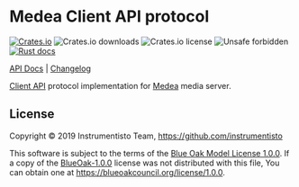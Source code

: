 Medea Client API protocol
=========================

[![Crates.io](https://img.shields.io/crates/v/medea-client-api-proto)](https://crates.io/crates/medea-client-api-proto)
![Crates.io downloads](https://img.shields.io/crates/d/medea-client-api-proto)
![Crates.io license](https://img.shields.io/crates/l/medea-client-api-proto)
![Unsafe forbidden](https://img.shields.io/badge/unsafe-forbidden-success.svg)
[![Rust docs](https://docs.rs/medea-client-api-proto/badge.svg)](https://docs.rs/medea-client-api-proto)

[API Docs](https://docs.rs/medea-client-api-proto) |
[Changelog](https://github.com/instrumentisto/medea-jason/blob/master/proto/client-api/CHANGELOG.md)

[Client API] protocol implementation for [Medea] media server.




## License

Copyright © 2019 Instrumentisto Team, <https://github.com/instrumentisto>

This software is subject to the terms of the [Blue Oak Model License 1.0.0](https://github.com/instrumentisto/medea-jason/blob/master/proto/client-api/LICENSE.md). If a copy of the [BlueOak-1.0.0](https://spdx.org/licenses/BlueOak-1.0.0.html) license was not distributed with this file, You can obtain one at <https://blueoakcouncil.org/license/1.0.0>.





[Client API]: https://github.com/instrumentisto/medea/blob/master/docs/rfc/0002-webrtc-client-api.md
[Medea]: https://github.com/instrumentisto/medea
